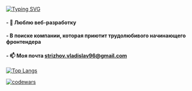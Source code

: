 [![Typing SVG](https://readme-typing-svg.herokuapp.com?color=%2336BCF7&lines=👋+Привет,+Я+@CodeforMood)](https://git.io/typing-svg)

#### - 👀 Люблю веб-разработку
#### - В поиске компании, которая приютит трудолюбивого начинающего фронтендера
#### - 📫 Моя почта strizhov.vladislav96@gmail.com

[![Top Langs](https://github-readme-stats.vercel.app/api/top-langs/?username=CodeforMood&layout=compact)](https://github.com/CodeforMood/github-readme-stats)

[![codewars](https://www.codewars.com/users/Vladislav1618/badges/large)](https://www.codewars.com/users/Vladislav1618)
